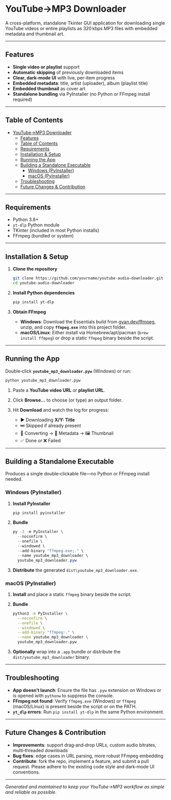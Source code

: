 # YouTube→MP3 Downloader

A cross-platform, standalone Tkinter GUI application for downloading single YouTube videos or entire playlists as 320 kbps MP3 files with embedded metadata and thumbnail art.

---

## Features

* **Single video or playlist** support
* **Automatic skipping** of previously downloaded items
* **Clear, dark-mode UI** with live, per-item progress
* **Embedded metadata**: title, artist (uploader), album (playlist title)
* **Embedded thumbnail** as cover art
* **Standalone bundling** via PyInstaller (no Python or FFmpeg install required)

---

## Table of Contents

- [YouTube→MP3 Downloader](#youtubemp3-downloader)
  - [Features](#features)
  - [Table of Contents](#table-of-contents)
  - [Requirements](#requirements)
  - [Installation \& Setup](#installation--setup)
  - [Running the App](#running-the-app)
  - [Building a Standalone Executable](#building-a-standalone-executable)
    - [Windows (PyInstaller)](#windows-pyinstaller)
    - [macOS (PyInstaller)](#macos-pyinstaller)
  - [Troubleshooting](#troubleshooting)
  - [Future Changes \& Contribution](#future-changes--contribution)

---

## Requirements

* Python 3.8+
* `yt-dlp` Python module
* TKinter (included in most Python installs)
* FFmpeg (bundled or system)

---

## Installation & Setup

1. **Clone the repository**

   ```bash
   git clone https://github.com/yourname/youtube-audio-downloader.git
   cd youtube-audio-downloader
   ```

2. **Install Python dependencies**

   ```bash
   pip install yt-dlp
   ```

3. **Obtain FFmpeg**

   * **Windows**: Download the Essentials build from [gyan.dev/ffmpeg](https://www.gyan.dev/ffmpeg/builds/), unzip, and copy **`ffmpeg.exe`** into this project folder.
   * **macOS/Linux**: Either install via Homebrew/apt/pacman (`brew install ffmpeg`) or drop a static `ffmpeg` binary beside the script.

---

## Running the App

Double‑click **`youtube_mp3_downloader.pyw`** (Windows) or run:

```bash
python youtube_mp3_downloader.pyw
```

1. Paste a **YouTube video URL** or **playlist URL**.
2. Click **Browse…** to choose (or type) an output folder.
3. Hit **Download** and watch the log for progress:

   * ▶ Downloading **X/Y: Title**
   * ⏭️ Skipped if already present
   * 🔄 Converting → 📝 Metadata → 🖼 Thumbnail
   * ✅ Done or ❌ Failed

---

## Building a Standalone Executable

Produces a single double‑clickable file—no Python or FFmpeg install needed.

### Windows (PyInstaller)

1. **Install PyInstaller**

   ```bash
   pip install pyinstaller
   ```

2. **Bundle**

   ```powershell
   py -3 -m PyInstaller \
     --noconfirm \
     --onefile \
     --windowed \
     --add-binary "ffmpeg.exe;." \
     --name youtube_mp3_downloader \
     youtube_mp3_downloader.pyw
   ```

3. **Distribute** the generated `dist\youtube_mp3_downloader.exe`.

### macOS (PyInstaller)

1. **Install** and place a static `ffmpeg` binary beside the script.
2. **Bundle**

   ```bash
   python3 -m PyInstaller \
     --noconfirm \
     --onefile \
     --windowed \
     --add-binary "ffmpeg:." \
     --name youtube_mp3_downloader \
     youtube_mp3_downloader.pyw
   ```
3. **Optionally** wrap into a `.app` bundle or distribute the `dist/youtube_mp3_downloader` binary.

---

## Troubleshooting

* **App doesn’t launch**: Ensure the file has `.pyw` extension on Windows or is opened with `pythonw` to suppress the console.
* **FFmpeg not found**: Verify `ffmpeg.exe` (Windows) or `ffmpeg` (macOS/Linux) is present beside the script or on the PATH.
* **`yt_dlp` errors**: Run `pip install yt-dlp` in the same Python environment.

---

## Future Changes & Contribution

* **Improvements**: support drag‑and‑drop URLs, custom audio bitrates, multi‑threaded downloads
* **Bug fixes**: edge cases in URL parsing, more robust FFmpeg embedding
* **Contribute**: fork the repo, implement a feature, and submit a pull request. Please adhere to the existing code style and dark‑mode UI conventions.

---

*Generated and maintained to keep your YouTube→MP3 workflow as simple and reliable as possible.*
